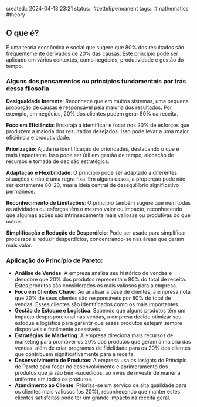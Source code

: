 created:: 2024-04-13 23:21
status:: #zettel/permanent 
tags:: #mathematics #theory
## O que é?

É uma teoria econômica e social que sugere que 80% dos resultados são frequentemente derivados de 20% das causas. Este princípio pode ser aplicado em vários contextos, como negócios, produtividade e gestão do tempo.
### Alguns dos pensamentos ou princípios fundamentais por trás dessa filosofia
**Desigualdade Inerente**: Reconhece que em muitos sistemas, uma pequena proporção de causas é responsável pela maioria dos resultados. Por exemplo, em negócios, 20% dos clientes podem gerar 80% da receita.
   
**Foco em Eficiência**: Encoraja a identificar e focar nos 20% de esforços que produzem a maioria dos resultados desejados. Isso pode levar a uma maior eficiência e produtividade.
   
**Priorização**: Ajuda na identificação de prioridades, destacando o que é mais impactante. Isso pode ser útil em gestão de tempo, alocação de recursos e tomada de decisão estratégica.

**Adaptação e Flexibilidade**: O princípio pode ser adaptado a diferentes situações e não é uma regra fixa. Em alguns casos, a proporção pode não ser exatamente 80-20, mas a ideia central de desequilíbrio significativo permanece.
   
**Reconhecimento de Limitações**: O princípio também sugere que nem todas as atividades ou esforços têm o mesmo valor ou impacto, reconhecendo que algumas ações são intrinsecamente mais valiosas ou produtivas do que outras.
   
**Simplificação e Redução de Desperdício**: Pode ser usado para simplificar processos e reduzir desperdícios, concentrando-se nas áreas que geram mais valor.

### Aplicação do Princípio de Pareto:

- **Análise de Vendas**: A empresa analisa seu histórico de vendas e descobre que 20% dos produtos representam 80% do total de receita. Estes produtos são considerados os mais valiosos para a empresa.
- **Foco em Clientes Chave**: Ao analisar a base de clientes, a empresa nota que 20% de seus clientes são responsáveis por 80% do total de vendas. Esses clientes são identificados como os mais importantes.
- **Gestão de Estoque e Logística**: Sabendo que alguns produtos têm um impacto desproporcional nas vendas, a empresa decide otimizar seu estoque e logística para garantir que esses produtos estejam sempre disponíveis e facilmente acessíveis.
- **Estratégias de Marketing**: A empresa direciona mais recursos de marketing para promover os 20% dos produtos que geram a maioria das vendas, além de criar programas de fidelidade para os 20% dos clientes que contribuem significativamente para a receita.
- **Desenvolvimento de Produtos**: A empresa usa os insights do Princípio de Pareto para focar no desenvolvimento e aprimoramento dos produtos que já são bem-sucedidos, ao invés de investir de maneira uniforme em todos os produtos.
- **Atendimento ao Cliente**: Prioriza-se um serviço de alta qualidade para os clientes mais valiosos (os 20%), reconhecendo que manter estes clientes satisfeitos pode ter um grande impacto na receita geral.